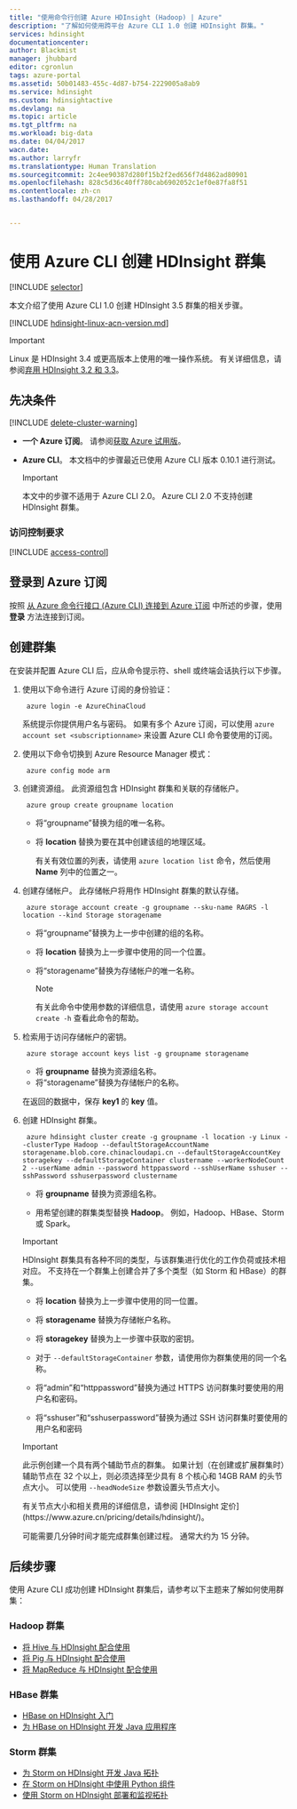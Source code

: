 ```yaml
---
title: "使用命令行创建 Azure HDInsight (Hadoop) | Azure"
description: "了解如何使用跨平台 Azure CLI 1.0 创建 HDInsight 群集。"
services: hdinsight
documentationcenter: 
author: Blackmist
manager: jhubbard
editor: cgronlun
tags: azure-portal
ms.assetid: 50b01483-455c-4d87-b754-2229005a8ab9
ms.service: hdinsight
ms.custom: hdinsightactive
ms.devlang: na
ms.topic: article
ms.tgt_pltfrm: na
ms.workload: big-data
ms.date: 04/04/2017
wacn.date: 
ms.author: larryfr
ms.translationtype: Human Translation
ms.sourcegitcommit: 2c4ee90387d280f15b2f2ed656f7d4862ad80901
ms.openlocfilehash: 828c5d36c40ff780cab6902052c1ef0e87fa8f51
ms.contentlocale: zh-cn
ms.lasthandoff: 04/28/2017


---
```

# <a name="create-hdinsight-clusters-using-the-azure-cli"></a>使用 Azure CLI 创建 HDInsight 群集

[!INCLUDE [selector](../../includes/hdinsight-create-linux-cluster-selector.md)]

本文介绍了使用 Azure CLI 1.0 创建 HDInsight 3.5 群集的相关步骤。

[!INCLUDE [hdinsight-linux-acn-version.md](../../includes/hdinsight-linux-acn-version.md)]

> [!IMPORTANT]
> Linux 是 HDInsight 3.4 或更高版本上使用的唯一操作系统。 有关详细信息，请参阅[弃用 HDInsight 3.2 和 3.3](hdinsight-component-versioning.md#hdi-version-33-nearing-deprecation-date)。

## <a name="prerequisites"></a>先决条件

[!INCLUDE [delete-cluster-warning](../../includes/hdinsight-delete-cluster-warning.md)]

* **一个 Azure 订阅**。 请参阅[获取 Azure 试用版](https://www.azure.cn/pricing/1rmb-trial/)。

* **Azure CLI**。 本文档中的步骤最近已使用 Azure CLI 版本 0.10.1 进行测试。

    > [!IMPORTANT]
    > 本文中的步骤不适用于 Azure CLI 2.0。 Azure CLI 2.0 不支持创建 HDInsight 群集。

### <a name="access-control-requirements"></a>访问控制要求

[!INCLUDE [access-control](../../includes/hdinsight-access-control-requirements.md)]

## <a name="log-in-to-your-azure-subscription"></a>登录到 Azure 订阅

按照 [从 Azure 命令行接口 (Azure CLI) 连接到 Azure 订阅](../xplat-cli-connect.md) 中所述的步骤，使用 **登录** 方法连接到订阅。

## <a name="create-a-cluster"></a>创建群集

在安装并配置 Azure CLI 后，应从命令提示符、shell 或终端会话执行以下步骤。

1. 使用以下命令进行 Azure 订阅的身份验证：

        azure login -e AzureChinaCloud

    系统提示你提供用户名与密码。 如果有多个 Azure 订阅，可以使用 `azure account set <subscriptionname>` 来设置 Azure CLI 命令要使用的订阅。

2. 使用以下命令切换到 Azure Resource Manager 模式：

        azure config mode arm

3. 创建资源组。 此资源组包含 HDInsight 群集和关联的存储帐户。

        azure group create groupname location

    * 将“groupname”替换为组的唯一名称。

    * 将 **location** 替换为要在其中创建该组的地理区域。

        有关有效位置的列表，请使用 `azure location list` 命令，然后使用 **Name** 列中的位置之一。

4. 创建存储帐户。 此存储帐户将用作 HDInsight 群集的默认存储。

        azure storage account create -g groupname --sku-name RAGRS -l location --kind Storage storagename

    * 将“groupname”替换为上一步中创建的组的名称。

    * 将 **location** 替换为上一步骤中使用的同一个位置。

    * 将“storagename”替换为存储帐户的唯一名称。

        > [!NOTE]
        > 有关此命令中使用参数的详细信息，请使用 `azure storage account create -h` 查看此命令的帮助。

5. 检索用于访问存储帐户的密钥。

        azure storage account keys list -g groupname storagename

    * 将 **groupname** 替换为资源组名称。
    * 将“storagename”替换为存储帐户的名称。

    在返回的数据中，保存 **key1** 的 **key** 值。

6. 创建 HDInsight 群集。

        azure hdinsight cluster create -g groupname -l location -y Linux --clusterType Hadoop --defaultStorageAccountName storagename.blob.core.chinacloudapi.cn --defaultStorageAccountKey storagekey --defaultStorageContainer clustername --workerNodeCount 2 --userName admin --password httppassword --sshUserName sshuser --sshPassword sshuserpassword clustername

    * 将 **groupname** 替换为资源组名称。

    * 用希望创建的群集类型替换 **Hadoop**。 例如，Hadoop、HBase、Storm 或 Spark。

    > [!IMPORTANT]
    > HDInsight 群集具有各种不同的类型，与该群集进行优化的工作负荷或技术相对应。 不支持在一个群集上创建合并了多个类型（如 Storm 和 HBase）的群集。

    * 将 **location** 替换为上一步骤中使用的同一位置。

    * 将 **storagename** 替换为存储帐户名称。

    * 将 **storagekey** 替换为上一步骤中获取的密钥。

    * 对于 `--defaultStorageContainer` 参数，请使用你为群集使用的同一个名称。

    * 将“admin”和“httppassword”替换为通过 HTTPS 访问群集时要使用的用户名和密码。

    * 将“sshuser”和“sshuserpassword”替换为通过 SSH 访问群集时要使用的用户名和密码

    > [!IMPORTANT]
    > 此示例创建一个具有两个辅助节点的群集。 如果计划（在创建或扩展群集时）辅助节点在 32 个以上，则必须选择至少具有 8 个核心和 14GB RAM 的头节点大小。 可以使用 `--headNodeSize` 参数设置头节点大小。
    > <p>
    > 有关节点大小和相关费用的详细信息，请参阅 [HDInsight 定价](https://www.azure.cn/pricing/details/hdinsight/)。

    可能需要几分钟时间才能完成群集创建过程。 通常大约为 15 分钟。

## <a name="next-steps"></a>后续步骤

使用 Azure CLI 成功创建 HDInsight 群集后，请参考以下主题来了解如何使用群集：

### <a name="hadoop-clusters"></a>Hadoop 群集

* [将 Hive 与 HDInsight 配合使用](hdinsight-use-hive.md)
* [将 Pig 与 HDInsight 配合使用](hdinsight-use-pig.md)
* [将 MapReduce 与 HDInsight 配合使用](hdinsight-use-mapreduce.md)

### <a name="hbase-clusters"></a>HBase 群集

* [HBase on HDInsight 入门](hdinsight-hbase-tutorial-get-started-linux.md)
* [为 HBase on HDInsight 开发 Java 应用程序](hdinsight-hbase-build-java-maven-linux.md)

### <a name="storm-clusters"></a>Storm 群集

* [为 Storm on HDInsight 开发 Java 拓扑](hdinsight-storm-develop-java-topology.md)
* [在 Storm on HDInsight 中使用 Python 组件](hdinsight-storm-develop-python-topology.md)
* [使用 Storm on HDInsight 部署和监视拓扑](hdinsight-storm-deploy-monitor-topology-linux.md)

